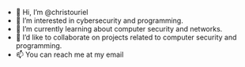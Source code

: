 - 👋 Hi, I’m @christouriel
- 👀 I’m interested in cybersecurity and programming.
- 🌱 I’m currently learning about computer security and networks.
- 💞️ I’d like to collaborate on projects related to computer security and programming.
- 📫 You can reach me at my email 

<!---
christouriel/christouriel is a ✨ special ✨ repository because its `README.md` (this file) appears on your GitHub profile.
You can click the Preview link to take a look at your changes.
--->
